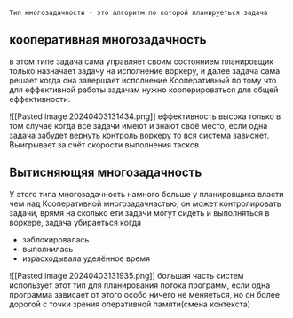 	Тип многозадачности - это алгоритм по которой планируеться задача
## кооперативная многозадачность
в этом типе задача сама управляет своим состоянием планировщик только назначает задачу на исполнение воркеру, и далее задача сама решает когда она завершает исполнение
Кооперативный по тому что для еффективной работы задачам нужно кооперироваться для общей еффективности.

![[Pasted image 20240403131434.png]]
еффективность высока только в том случае когда все задачи имеют и знают своё место, если одна задача забудет вернуть контроль воркеру то вся система зависнет. Выигрывает за счёт скорости выполнения тасков
## Вытисняющяя многозадачность
У этого типа многозадачность намного больше у планировщика власти чем над Кооперативной многозадачнастью, он может контролировать задачи, врямя на сколько ети задачи могут сидеть и выполняться в воркере, задача убираеться когда 
- заблокировалась
- выполнилась
- израсходывала уделённое время
  
![[Pasted image 20240403131935.png]]
большая часть систем использует этот тип для планирования потока программ, если одна программа зависает от этого особо ничего не меняеться, но он более дорогой с точки зрения оперативной памяти(смена контекста)
